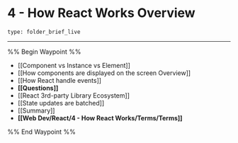 # 4 - How React Works Overview
 
```ccard
type: folder_brief_live
```
 
---

%% Begin Waypoint %%
- [[Component vs Instance vs Element]]
- [[How components are displayed on the screen Overview]]
- [[How React handle events]]
- **[[Questions]]**
- [[React 3rd-party Library Ecosystem]]
- [[State updates are batched]]
- [[Summary]]
- **[[Web Dev/React/4 - How React Works/Terms/Terms]]**

%% End Waypoint %%